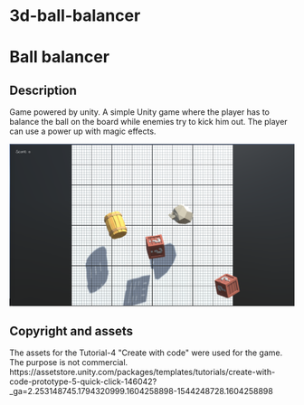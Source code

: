 # 3d-ball-balancer
<h1> Ball balancer</h1>

<h2> Description </h2>
<p> Game powered by unity.
A simple Unity game where the player has to balance the ball on the board while enemies try to kick him out.
The player can use a power up with magic effects.
</p>


![Alt text](https://github.com/billDrett/clicky-crates/blob/main/game-screenshots/gameScreenShot.png?raw=true "In game screenshot")

<h2> Copyright and assets </h2>
The assets for the Tutorial-4 "Create with code" were used for the game. The purpose is not commercial. 
https://assetstore.unity.com/packages/templates/tutorials/create-with-code-prototype-5-quick-click-146042?_ga=2.253148745.1794320999.1604258898-1544248728.1604258898
